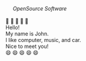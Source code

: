 &nbsp;&nbsp;&nbsp;&nbsp;&nbsp;*OpenSource Software*<br><br>
:car: :car: :car: :car: :car:<br>
Hello!<br>
My name is John.<br>
I like computer, music, and car.<br>
Nice to meet you!<br>
<md>
:smile: :smile: :smile: :smile: :smile:
</md>

